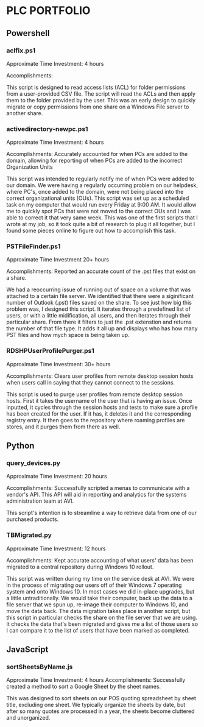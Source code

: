 # PLC PORTFOLIO

## Powershell

### aclfix.ps1
Approximate Time Investment: 4 hours

Accomplishments:

This script is designed to read access lists (ACL) for folder permissions from a user-provided CSV file.  The script will read the ACLs and then apply them to the folder provided by the user.  This was an early design to quickly migrate or copy permissions from one share on a Windows File server to another share.

### activedirectory-newpc.ps1
Approximate Time Investment: 4 hours

Accomplishments: Accurately accounted for when PCs are added to the domain, allowing for reporting of when PCs are added to the incorrect Organization Units 

This script was intended to regularly notify me of when PCs were added to our domain.  We were having a regularly occurring problem on our helpdesk, where PC's, once added to the domain, were not being placed into the correct organizational units (OUs).  This script was set up as a scheduled task on my computer that would run every Friday at 9:00 AM.  It would allow me to quickly spot PCs that were not moved to the correct OUs and I was able to correct it that very same week.  This was one of the first scripts that I wrote at my job, so it took quite a bit of research to plug it all together, but I found some pieces online to figure out how to accomplish this task.

### PSTFileFinder.ps1
Approximate Time Investment 20+ hours

Accomplishments: Reported an accurate count of the .pst files that exist on a share.

We had a reoccurring issue of running out of space on a volume that was attached to a certain file server.  We identified that there were a siginificant number of Outlook (.pst) files saved on the share.  To see just how big this problem was, I designed this script.  It iterates through a predefined list of users, or with a little midification, all users, and then iterates through their particular share.  From there it filters to just the .pst extenstion and returns the number of that file type.  It adds it all up and displays who has how many PST files and how mych space is being taken up.

### RDSHPUserProfilePurger.ps1
Approximate Time Investment: 30+ hours

Accomplishments: Clears user profiles from remote desktop session hosts when users call in saying that they cannot connect to the sessions.

This script is used to purge user profiles from remote desktop session hosts.  First it takes the username of the user that is having an issue.  Once inputted, it cycles through the session hosts and tests to make sure a profile has been created for the user.  If it has, it deletes it and the corresponding registry entry.  It then goes to the repository where roaming profiles are stores, and it purges them from there as well.

## Python

### query_devices.py
Approximate Time Investment: 20 hours

Accomplishments: Successfully scripted a menas to communicate with a vendor's API.  This API will aid in reporting and analytics for the systems administration team at AVI.

This script's intention is to streamline a way to retrieve data from one of our purchased products.  

### TBMigrated.py
Approximate Time Investment: 12 hours

Accomplishments: Kept accurate accounting of what users' data has been migrated to a central repository during Windows 10 rollout.

This script was written during my time on the service desk at AVI.  We were in the process of migrating our users off of their Windows 7 operating system and onto Windows 10.  In most cases we did in-place upgrades, but a little untraditionally.  We would take their computer, back up the data to a file server that we spun up, re-image their computer to Windows 10, and move the data back.  The data migration takes place in another script, but this script in particular checks the share on the file server that we are using.  It checks the data that's been migrated and gives me a list of those users so I can compare it to the list of users that have been marked as completed.

## JavaScript

### sortSheetsByName.js
Approximate Time Investment: 4 hours
Accomplishments: Successfully created a method to sort a Google Sheet by the sheet names.

This was designed to sort sheets on our POS quoting spreadsheet by sheet title, excluding one sheet.  We typically organize the sheets by date, but after so many quotes are processed in a year, the sheets become cluttered and unorganized.
